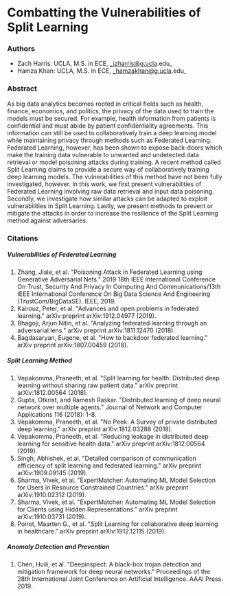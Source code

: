 # Combatting the Vulnerabilities of Split Learning

### Authors
* Zach Harris: UCLA, M.S. in ECE, _jzharris@g.ucla.edu_
* Hamza Khan: UCLA, M.S. in ECE, _hamzakhan@g.ucla.edu_

### Abstract
As big data analytics becomes rooted in critical fields such as health, finance, economics, and politics,
the privacy of the data used to train the models must be secured. For example, health information from patients is confidential
and must abide by patient confidentiality agreements. This information can still be used to collaboratively train a 
deep learning model while maintaining privacy through methods such as Federated Learning. 
Federated Learning, however, has been shown to expose back-doors which make the training data vulnerable
to unwanted and undetected data retrieval or model poisoning attacks during training. A recent method called Split 
Learning claims to provide a secure way of collaboratively training deep learning models. The vulnerabilities of this
method have not been fully investigated, however. In this work, we first present vulnerabilities of Federated Learning 
involving raw data retrieval and input data poisoning. Secondly, we investigate how similar attacks can be 
adapted to exploit vulnerabilities in Split Learning. Lastly, we present methods to
prevent or mitigate the attacks in order to increase the resilience of the Split Learning method against adversaries.

### Citations

##### Vulnerabilities of Federated Learning

1. Zhang, Jiale, et al. "Poisoning Attack in Federated Learning using Generative Adversarial Nets." 2019 18th IEEE International Conference On Trust, Security And Privacy In Computing And Communications/13th IEEE International Conference On Big Data Science And Engineering (TrustCom/BigDataSE). IEEE, 2019.
2. Kairouz, Peter, et al. "Advances and open problems in federated learning." arXiv preprint arXiv:1912.04977 (2019).
3. Bhagoji, Arjun Nitin, et al. "Analyzing federated learning through an adversarial lens." arXiv preprint arXiv:1811.12470 (2018).
4. Bagdasaryan, Eugene, et al. "How to backdoor federated learning." arXiv preprint arXiv:1807.00459 (2018).

##### Split Learning Method

1. Vepakomma, Praneeth, et al. "Split learning for health: Distributed deep learning without sharing raw patient data." arXiv preprint arXiv:1812.00564 (2018).
2. Gupta, Otkrist, and Ramesh Raskar. "Distributed learning of deep neural network over multiple agents." Journal of Network and Computer Applications 116 (2018): 1-8.
3. Vepakomma, Praneeth, et al. "No Peek: A Survey of private distributed deep learning." arXiv preprint arXiv:1812.03288 (2018).
4. Vepakomma, Praneeth, et al. "Reducing leakage in distributed deep learning for sensitive health data." arXiv preprint arXiv:1812.00564 (2019).
5. Singh, Abhishek, et al. "Detailed comparison of communication efficiency of split learning and federated learning." arXiv preprint arXiv:1909.09145 (2019).
6. Sharma, Vivek, et al. "ExpertMatcher: Automating ML Model Selection for Users in Resource Constrained Countries." arXiv preprint arXiv:1910.02312 (2019).
7. Sharma, Vivek, et al. "ExpertMatcher: Automating ML Model Selection for Clients using Hidden Representations." arXiv preprint arXiv:1910.03731 (2019).
8. Poirot, Maarten G., et al. "Split Learning for collaborative deep learning in healthcare." arXiv preprint arXiv:1912.12115 (2019).

##### Anomaly Detection and Prevention

1. Chen, Huili, et al. "Deepinspect: A black-box trojan detection and mitigation framework for deep neural networks." Proceedings of the 28th International Joint Conference on Artificial Intelligence. AAAI Press. 2019.
